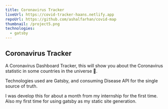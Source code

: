 ```yaml
---
title: Coronavirus Tracker
liveUrl: https://covid-tracker-haans.netlify.app
repoUrl: https://github.com/ashalfarhan/covid-map
thumbnail: /project5.png
technologies:
  - gatsby
---
```


## Coronavirus Tracker

A Coronavirus Dashboard Tracker, this will show you about the Coronavirus statistic in some countries in the universe 🚀.

Technologies used are Gatsby, and consuming Disease API for the single source of truth.

I was develop this for about a month from my internship for the first time. Also my first time for using gatsby as my static site generation.
